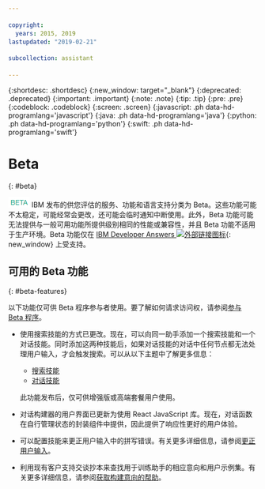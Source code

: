 ```yaml
---

copyright:
  years: 2015, 2019
lastupdated: "2019-02-21"

subcollection: assistant

---
```


{:shortdesc: .shortdesc}
{:new_window: target="_blank"}
{:deprecated: .deprecated}
{:important: .important}
{:note: .note}
{:tip: .tip}
{:pre: .pre}
{:codeblock: .codeblock}
{:screen: .screen}
{:javascript: .ph data-hd-programlang='javascript'}
{:java: .ph data-hd-programlang='java'}
{:python: .ph data-hd-programlang='python'}
{:swift: .ph data-hd-programlang='swift'}

# Beta
{: #beta}

![Beta](images/beta.png) IBM 发布的供您评估的服务、功能和语言支持分类为 Beta。这些功能可能不太稳定，可能经常会更改，还可能会临时通知中断使用。此外，Beta 功能可能无法提供与一般可用功能所提供级别相同的性能或兼容性，并且 Beta 功能不适用于生产环境。Beta 功能仅在 [IBM Developer Answers ![外部链接图标](../../icons/launch-glyph.svg "外部链接图标")](https://developer.ibm.com/answers/topics/watson-assistant/){: new_window} 上受支持。

## 可用的 Beta 功能
{: #beta-features}

以下功能仅可供 Beta 程序参与者使用。要了解如何请求访问权，请参阅[参与 Beta 程序](/docs/services/assistant?topic=assistant-feedback#feedback-beta)。

- 使用搜索技能的方式已更改。现在，可以向同一助手添加一个搜索技能和一个对话技能。同时添加这两种技能后，如果对话技能的对话中任何节点都无法处理用户输入，才会触发搜索。可以从以下主题中了解更多信息：

  - [搜索技能](/docs/services/assistant?topic=assistant-skill-search-add)
  - [对话技能](/docs/services/assistant?topic=assistant-beta-skill-dialog-add)

  此功能发布后，仅可供增强版或高端套餐用户使用。

- 对话构建器的用户界面已更新为使用 React JavaScript 库。现在，对话函数在自行管理状态的封装组件中提供，因此提供了响应性更好的用户体验。

- 可以配置技能来更正用户输入中的拼写错误。有关更多详细信息，请参阅[更正用户输入](/docs/services/assistant?topic=assistant-beta-spell-check)。

- 利用现有客户支持交谈抄本来查找用于训练助手的相应意向和用户示例集。有关更多详细信息，请参阅[获取构建意向的帮助](/docs/services/assistant?topic=assistant-beta-intent-recommendations)。
